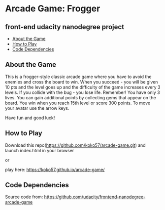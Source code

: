 # Arcade Game: Frogger
## front-end udacity nanodegree project

* [About the Game](#aboutthegame)
* [How to Play](#howtoplay)
* [Code Dependencies](#codedependencies)

## About the Game

This is a frogger-style classic arcade game where you have to avoid the enemies and cross the board to win. When you succeed - you will be given 10 pts and the level goes up and the difficulty of the game increases every 3 levels. If you collide with the bug - you lose life. Remember! You have only 3 lives. You can gain additional points by collecting gems that appear on the board. 
You win when you reach 15th level or score 300 points. 
To move your avatar use the arrow keys.

Have fun and good luck!

## How to Play

Download this repo(https://github.com/koko57/arcade-game.git) and launch index.html in your browser

or 

play here: https://koko57.github.io/arcade-game/


## Code Dependencies

Source code from: https://github.com/udacity/frontend-nanodegree-arcade-game